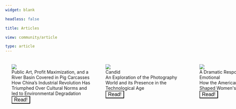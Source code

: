 ```yaml
---
widget: blank

headless: false

title: Articles

view: community/article

type: article
---
```

<html>
	<body>
		<div class="grid-container">
			<div class="ui card">
			<div class="image">
				<img src=
"/public-art/featured.jpg">
			</div>
			<div class="content">
				<a class="header">Public Art, Profit Maximization, and a River Basin Covered in Pig Carcasses</a>
				<div class="description">
				How China’s Industrial Revolution Has Triumphed Over Cultural Norms and led to Environmental Degradation
				</div>
			</div>
		<form method="get" action="/public-art/">
    <button class="btn1"type="submit">Read!</button>
</form>	
		</div>
	</body>
	<body>
		<div class="grid-container">
			<div class="ui card">
			<div class="image">
				<img src=
"/candid/DSC_3167 (1).jpg">
			</div>
			<div class="content">
				<a class="header">Candid</a>
				<div class="description">
				An Exploration of the Photography World and its Presence in the Technological Age
				</div>
			</div>
		<form method="get" action="/candid/">
    <button class="btn1"type="submit">Read!</button>
</form>	
		</div>
	</body>
	<body>
		<div class="grid-container">
			<div class="ui card">
			<div class="image">
				<img src=
"/dramatizing-women/featured.jpg">
			</div>
			<div class="content">
				<a class="header">A Dramatic Response to Being Called Emotional</a>
				<div class="description">
				How the American Patriarchy Has Shaped Women's Communication
				</div>
			</div>
		<form method="get" action="/dramatizing-women/">
    <button class="btn1"type="submit">Read!</button>
</form>	
		</div>
	</body>
</html>


<html>
<style>
.grid-container{
  display: grid;
  grid-template-columns: repeat(3, 250px);
  grid-auto-rows: auto;
  grid-gap: 3rem;
}
.card{
  width: 250px;
  padding: 20px;
  border: 1px;
}
.btn1 {
  color : rgb(0, 0, 0);
  background-color: rgba(255, 255, 255);
  border-radius: 0px 0px 0px 0px;
  font-size: 16px;
}
</style>
</html>